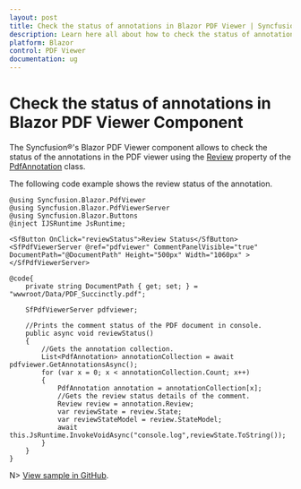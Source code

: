 ```yaml
---
layout: post
title: Check the status of annotations in Blazor PDF Viewer | Syncfusion®
description: Learn here all about how to check the status of annotations or comments in Syncfusion® Blazor PDF Viewer component and more.
platform: Blazor
control: PDF Viewer
documentation: ug
---
```


# Check the status of annotations in Blazor PDF Viewer Component

The Syncfusion®'s Blazor PDF Viewer component allows to check the status of the annotations in the PDF viewer using the [Review](https://help.syncfusion.com/cr/blazor/Syncfusion.Blazor.PdfViewer.Review.html) property of the [PdfAnnotation](https://help.syncfusion.com/cr/blazor/Syncfusion.Blazor.PdfViewer.PdfAnnotation.html) class.

The following code example shows the review status of the annotation.

```cshtml
@using Syncfusion.Blazor.PdfViewer
@using Syncfusion.Blazor.PdfViewerServer
@using Syncfusion.Blazor.Buttons
@inject IJSRuntime JsRuntime;

<SfButton OnClick="reviewStatus">Review Status</SfButton>
<SfPdfViewerServer @ref="pdfviewer" CommentPanelVisible="true" DocumentPath="@DocumentPath" Height="500px" Width="1060px" ></SfPdfViewerServer>

@code{
    private string DocumentPath { get; set; } = "wwwroot/Data/PDF_Succinctly.pdf";

    SfPdfViewerServer pdfviewer;    

    //Prints the comment status of the PDF document in console.
    public async void reviewStatus()
    {
        //Gets the annotation collection.
        List<PdfAnnotation> annotationCollection = await pdfviewer.GetAnnotationsAsync();
        for (var x = 0; x < annotationCollection.Count; x++)
        {
            PdfAnnotation annotation = annotationCollection[x];
            //Gets the review status details of the comment.
            Review review = annotation.Review;
            var reviewState = review.State;
            var reviewStateModel = review.StateModel;
            await this.JsRuntime.InvokeVoidAsync("console.log",reviewState.ToString());
        }
    }
}
```
N> [View sample in GitHub](https://github.com/SyncfusionExamples/blazor-pdf-viewer-classic-examples/tree/master/Annotations/Comment%20Panel/Retrieve%20the%20comment%20status).
